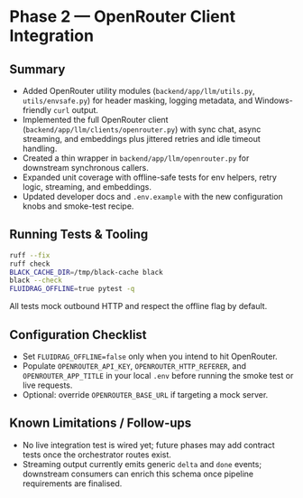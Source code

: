 # Phase 2 — OpenRouter Client Integration

## Summary
- Added OpenRouter utility modules (`backend/app/llm/utils.py`, `utils/envsafe.py`) for header masking, logging metadata, and Windows-friendly `curl` output.
- Implemented the full OpenRouter client (`backend/app/llm/clients/openrouter.py`) with sync chat, async streaming, and embeddings plus jittered retries and idle timeout handling.
- Created a thin wrapper in `backend/app/llm/openrouter.py` for downstream synchronous callers.
- Expanded unit coverage with offline-safe tests for env helpers, retry logic, streaming, and embeddings.
- Updated developer docs and `.env.example` with the new configuration knobs and smoke-test recipe.

## Running Tests & Tooling
```bash
ruff --fix
ruff check
BLACK_CACHE_DIR=/tmp/black-cache black
black --check
FLUIDRAG_OFFLINE=true pytest -q
```

All tests mock outbound HTTP and respect the offline flag by default.

## Configuration Checklist
- Set `FLUIDRAG_OFFLINE=false` only when you intend to hit OpenRouter.
- Populate `OPENROUTER_API_KEY`, `OPENROUTER_HTTP_REFERER`, and `OPENROUTER_APP_TITLE` in your local `.env` before running the smoke test or live requests.
- Optional: override `OPENROUTER_BASE_URL` if targeting a mock server.

## Known Limitations / Follow-ups
- No live integration test is wired yet; future phases may add contract tests once the orchestrator routes exist.
- Streaming output currently emits generic `delta` and `done` events; downstream consumers can enrich this schema once pipeline requirements are finalised.
